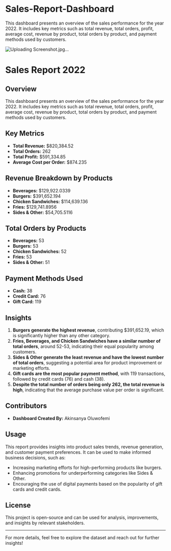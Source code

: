 # Sales-Report-Dashboard
This dashboard presents an overview of the sales performance for the year 2022. It includes key metrics such as total revenue, total orders, profit, average cost, revenue by product, total orders by product, and payment methods used by customers.

![Uploading Screenshot.jpg…]()


# Sales Report 2022

## Overview
This dashboard presents an overview of the sales performance for the year 2022. It includes key metrics such as total revenue, total orders, profit, average cost, revenue by product, total orders by product, and payment methods used by customers.

## Key Metrics
- **Total Revenue:** $820,384.52
- **Total Orders:** 262
- **Total Profit:** $591,334.85
- **Average Cost per Order:** $874.235

## Revenue Breakdown by Products
- **Beverages:** $129,922.0339
- **Burgers:** $391,652.194
- **Chicken Sandwiches:** $114,639.136
- **Fries:** $129,741.8956
- **Sides & Other:** $54,705.5116

## Total Orders by Products
- **Beverages:** 53
- **Burgers:** 53
- **Chicken Sandwiches:** 52
- **Fries:** 53
- **Sides & Other:** 51

## Payment Methods Used
- **Cash:** 38
- **Credit Card:** 76
- **Gift Card:** 119

## Insights
1. **Burgers generate the highest revenue**, contributing $391,652.19, which is significantly higher than any other category.
2. **Fries, Beverages, and Chicken Sandwiches have a similar number of total orders**, around 52-53, indicating their equal popularity among customers.
3. **Sides & Other generate the least revenue and have the lowest number of total orders**, suggesting a potential area for product improvement or marketing efforts.
4. **Gift cards are the most popular payment method**, with 119 transactions, followed by credit cards (76) and cash (38).
5. **Despite the total number of orders being only 262, the total revenue is high**, indicating that the average purchase value per order is significant.

## Contributors
- **Dashboard Created By:** Akinsanya Oluwofemi

## Usage
This report provides insights into product sales trends, revenue generation, and customer payment preferences. It can be used to make informed business decisions, such as:
- Increasing marketing efforts for high-performing products like burgers.
- Enhancing promotions for underperforming categories like Sides & Other.
- Encouraging the use of digital payments based on the popularity of gift cards and credit cards.

## License
This project is open-source and can be used for analysis, improvements, and insights by relevant stakeholders.

---
For more details, feel free to explore the dataset and reach out for further insights!

